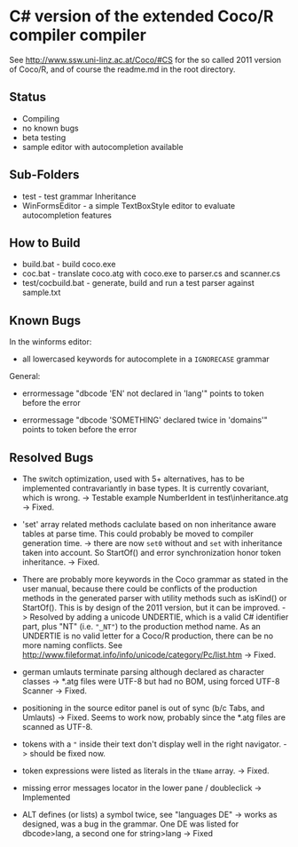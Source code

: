 # C# version of the extended Coco/R compiler compiler

See http://www.ssw.uni-linz.ac.at/Coco/#CS for the
so called 2011 version of Coco/R, and of course 
the readme.md in the root directory.


## Status

* Compiling
* no known bugs
* beta testing
* sample editor with autocompletion available

## Sub-Folders

* test - test grammar Inheritance
* WinFormsEditor - a simple TextBoxStyle editor to evaluate autocompletion features


## How to Build

* build.bat - build coco.exe 
* coc.bat - translate coco.atg with coco.exe to parser.cs and scanner.cs
* test/cocbuild.bat - generate, build and run a test parser against sample.txt


## Known Bugs

In the winforms editor:

* all lowercased keywords for autocomplete in a `IGNORECASE` grammar

General:

* errormessage "dbcode 'EN' not declared in 'lang'" points to token before the error

* errormessage "dbcode 'SOMETHING' declared twice in 'domains'" points to token before the error


## Resolved Bugs

* The switch optimization, used with 5+ alternatives, 
  has to be implemented contravariantly in base types. 
  It is currently covariant, which is wrong.
  -> Testable example NumberIdent in test\inheritance.atg
  -> Fixed. 

* 'set' array related methods caclulate based on
  non inheritance aware tables at parse time.
  This could probably be moved to compiler
  generation time.
  -> there are now `set0` without and `set` with
  inheritance taken into account. So StartOf() and
  error synchronization honor token inheritance.
  -> Fixed.

* There are probably more keywords in the Coco grammar
  as stated in the user manual, because there could
  be conflicts of the production methods in the generated
  parser with utility methods such as isKind() or 
  StartOf(). This is by design of the 2011 version, but
  it can be improved.
  -> Resolved by adding a unicode UNDERTIE, which is a valid C#
  identifier part, plus "NT" (i.e. `"‿NT"`)
  to the production method name. As an UNDERTIE is no valid
  letter for a Coco/R production, there can be no more
  naming conflicts. See http://www.fileformat.info/info/unicode/category/Pc/list.htm
  -> Fixed.

* german umlauts terminate parsing although declared as character classes
  -> *.atg files were UTF-8 but had no BOM, using forced UTF-8 Scanner -> Fixed.

* positioning in the source editor panel is out of sync (b/c Tabs, and Umlauts)
  -> Fixed. Seems to work now, probably since the *.atg files are scanned as UTF-8.

* tokens with a `"` inside their text don't display well in the right navigator.
  -> should be fixed now.

* token expressions were listed as literals in the `tName` array. -> Fixed. 

* missing error messages locator in the lower pane / doubleclick -> Implemented

* ALT defines (or lists) a symbol twice, see "languages DE" 
  -> works as designed, was a bug in the grammar. One DE was listed for
  dbcode>lang, a second one for string>lang -> Fixed

